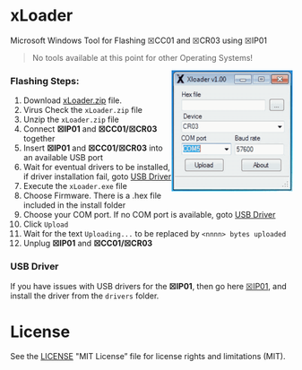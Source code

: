 # xLoader
Microsoft Windows Tool for Flashing ☒CC01 and ☒CR03 using ☒IP01
> No tools available at this point for other Operating Systems!

<img src="images/xLoader.gif" width=216 align="right">

### Flashing Steps: 
1. Download [xLoader.zip](https://github.com/xinabox/xLoader/releases/latest) file.
1. Virus Check the `xLoader.zip` file
1. Unzip the `xLoader.zip` file
1. Connect **☒IP01** and **☒CC01/☒CR03** together
1. Insert **☒IP01** and **☒CC01/☒CR03** into an available USB port
1. Wait for eventual drivers to be installed, if driver installation fail, goto [USB Driver](#usb-driver)
1. Execute the `xLoader.exe` file
1. Choose Firmware. There is a .hex file included in the install folder 
1. Choose your COM port. If no COM port is available, goto [USB Driver](#usb-driver)
1. Click `Upload`
1. Wait for the text `Uploading...` to be replaced by `<nnnn> bytes uploaded`
1. Unplug **☒IP01** and **☒CC01/☒CR03** 

### USB Driver
If you have issues with USB drivers for the **☒IP01**, then go here [☒IP01](https://github.com/xinabox/xIP01), and install the driver from the `drivers` folder.

# License
See the [LICENSE](/LICENSE) "MIT License” file for license rights and limitations (MIT).
